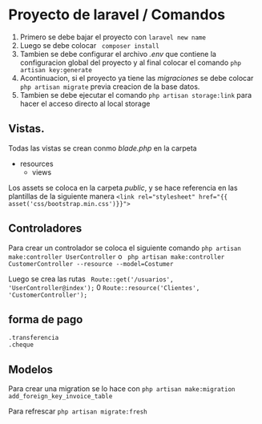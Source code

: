 # Proyecto de laravel / Comandos
1. Primero se debe bajar el proyecto con `laravel new name`
2. Luego se debe colocar ` composer install`
3. Tambien se debe configurar el archivo *.env* que contiene la configuracion global del proyecto y al final colocar el comando `php artisan key:generate`
4. Acontinuacion, si el proyecto ya tiene las *migraciones* se debe colocar `php artisan migrate` previa creacion de la base datos.
5. Tambien se debe ejecutar el comando `php artisan storage:link` para hacer el acceso directo al local storage
## Vistas.
Todas las vistas se crean conmo *blade.php*  en la carpeta 
- resources
    - views

Los assets se coloca en la carpeta *public*, y se hace referencia en las plantillas de la siguiente manera
`<link rel="stylesheet" href="{{ asset('css/bootstrap.min.css')}}">`

## Controladores
Para crear un controlador se coloca el siguiente comando `php artisan make:controller UserController` o ` php artisan make:controller CustomerController --resource --model=Costumer`

Luego se crea las rutas ` Route::get('/usuarios', 'UserController@index');` 0 `Route::resource('Clientes', 'CustomerController');`

## forma de pago
    .transferencia
    .cheque

## Modelos

Para crear una migration se lo hace con `php artisan make:migration add_foreign_key_invoice_table`

Para refrescar `php artisan migrate:fresh`